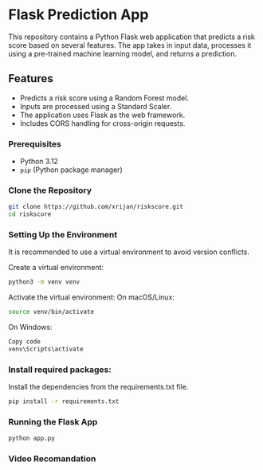 # Flask Prediction App

This repository contains a Python Flask web application that predicts a risk score based on several features. The app takes in input data, processes it using a pre-trained machine learning model, and returns a prediction.

## Features
- Predicts a risk score using a Random Forest model.
- Inputs are processed using a Standard Scaler.
- The application uses Flask as the web framework.
- Includes CORS handling for cross-origin requests.
  
### Prerequisites
- Python 3.12
- `pip` (Python package manager)
  
### Clone the Repository
```bash
git clone https://github.com/xrijan/riskscore.git
cd riskscore
```

### Setting Up the Environment

It is recommended to use a virtual environment to avoid version conflicts.

Create a virtual environment:

```bash
python3 -m venv venv
```
Activate the virtual environment:
On macOS/Linux:
```bash
source venv/bin/activate
```
On Windows:
```bash
Copy code
venv\Scripts\activate
```
### Install required packages:
Install the dependencies from the requirements.txt file.

```bash
pip install -r requirements.txt
```


### Running the Flask App
```bash
python app.py
```

### Video Recomandation



